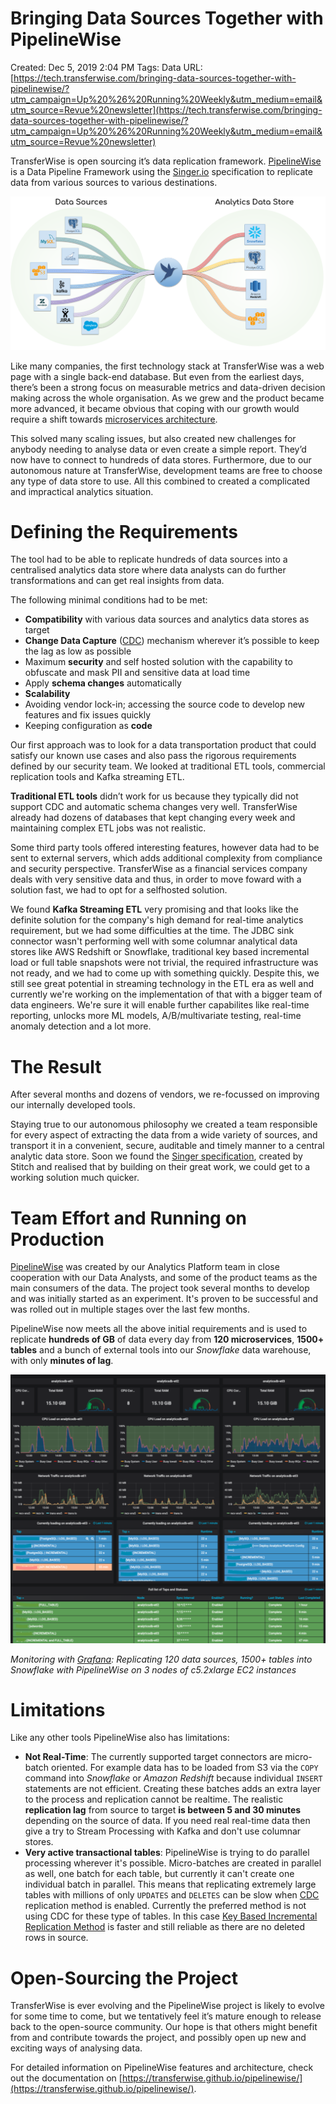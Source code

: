 # Bringing Data Sources Together with PipelineWise

Created: Dec 5, 2019 2:04 PM
Tags: Data
URL: [https://tech.transferwise.com/bringing-data-sources-together-with-pipelinewise/?utm_campaign=Up%20%26%20Running%20Weekly&utm_medium=email&utm_source=Revue%20newsletter](https://tech.transferwise.com/bringing-data-sources-together-with-pipelinewise/?utm_campaign=Up%20%26%20Running%20Weekly&utm_medium=email&utm_source=Revue%20newsletter)

TransferWise is open sourcing it’s data replication framework. [PipelineWise](https://transferwise.github.io/pipelinewise/) is a Data Pipeline Framework using the [Singer.io](https://www.singer.io/) specification to replicate data from various sources to various destinations.

![Bringing%20Data%20Sources%20Together%20with%20PipelineWise%203161afefe3b04f0a9ba404ca678c8068/pipelinewise-diagram-circle-bold.png](Bringing%20Data%20Sources%20Together%20with%20PipelineWise%203161afefe3b04f0a9ba404ca678c8068/pipelinewise-diagram-circle-bold.png)

Like many companies, the first technology stack at TransferWise was a web page with a single back-end database. But even from the earliest days, there’s been a strong focus on measurable metrics and data-driven decision making across the whole organisation. As we grew and the product became more advanced, it became obvious that coping with our growth would require a shift towards [microservices architecture](https://tech.transferwise.com/good-size-for-a-microservice/).

This solved many scaling issues, but also created new challenges for anybody needing to analyse data or even create a simple report. They’d now have to connect to hundreds of data stores. Furthermore, due to our autonomous nature at TransferWise, development teams are free to choose any type of data store to use. All this combined to created a complicated and impractical analytics situation.

# Defining the Requirements

The tool had to be able to replicate hundreds of data sources into a centralised analytics data store where data analysts can do further transformations and can get real insights from data.

The following minimal conditions had to be met:

- **Compatibility** with various data sources and analytics data stores as target
- **Change Data Capture** ([CDC](https://en.wikipedia.org/wiki/Change_data_capture)) mechanism wherever it’s possible to keep the lag as low as possible
- Maximum **security** and self hosted solution with the capability to obfuscate and mask PII and sensitive data at load time
- Apply **schema changes** automatically
- **Scalability**
- Avoiding vendor lock-in; accessing the source code to develop new features and fix issues quickly
- Keeping configuration as **code**

Our first approach was to look for a data transportation product that could satisfy our known use cases and also pass the rigorous requirements defined by our security team. We looked at traditional ETL tools, commercial replication tools and Kafka streaming ETL.

**Traditional ETL tools** didn’t work for us because they typically did not support CDC and automatic schema changes very well. TransferWise already had dozens of databases that kept changing every week and maintaining complex ETL jobs was not realistic.

Some third party tools offered interesting features, however data had to be sent to external servers, which adds additional complexity from compliance and security perspective. TransferWise as a financial services company deals with very sensitive data and thus, in order to move foward with a solution fast, we had to opt for a selfhosted solution.

We found **Kafka Streaming ETL** very promising and that looks like the definite solution for the company's high demand for real-time analytics requirement, but we had some difficulties at the time. The JDBC sink connector wasn't performing well with some columnar analytical data stores like AWS Redshift or Snowflake, traditional key based incremental load or full table snapshots were not trivial, the required infrastructure was not ready, and we had to come up with something quickly. Despite this, we still see great potential in streaming technology in the ETL era as well and currently we're working on the implementation of that with a bigger team of data engineers. We're sure it will enable further capabilites like real-time reporting, unlocks more ML models, A/B/multivariate testing, real-time anomaly detection and a lot more.

# The Result

After several months and dozens of vendors, we re-focussed on improving our internally developed tools.

Staying true to our autonomous philosophy we created a team responsible for every aspect of extracting the data from a wide variety of sources, and transport it in a convenient, secure, auditable and timely manner to a central analytic data store. Soon we found the [Singer specification](https://github.com/singer-io/getting-started/blob/master/docs/SPEC.md), created by Stitch and realised that by building on their great work, we could get to a working solution much quicker.

# Team Effort and Running on Production

[PipelineWise](https://transferwise.github.io/pipelinewise/) was created by our Analytics Platform team in close cooperation with our Data Analysts, and some of the product teams as the main consumers of the data. The project took several months to develop and was initially started as an experiment. It's proven to be successful and was rolled out in multiple stages over the last few months.

PipelineWise now meets all the above initial requirements and is used to replicate **hundreds of GB** of data every day from **120 microservices**, **1500+ tables** and a bunch of external tools into our *Snowflake* data warehouse, with only **minutes of lag**.

![Bringing%20Data%20Sources%20Together%20with%20PipelineWise%203161afefe3b04f0a9ba404ca678c8068/pipelinewise-monitoring-grafana.png](Bringing%20Data%20Sources%20Together%20with%20PipelineWise%203161afefe3b04f0a9ba404ca678c8068/pipelinewise-monitoring-grafana.png)

*Monitoring with [Grafana](https://grafana.com/): Replicating 120 data sources, 1500+ tables into Snowflake with PipelineWise on 3 nodes of c5.2xlarge EC2 instances*

# Limitations

Like any other tools PipelineWise also has limitations:

- **Not Real-Time**: The currently supported target connectors are micro-batch oriented. For example data has to be loaded from S3 via the `COPY` command into *Snowflake* or *Amazon Redshift* because individual `INSERT` statements are not efficient. Creating these batches adds an extra layer to the process and replication cannot be realtime. The realistic **replication lag** from source to target **is between 5 and 30 minutes** depending on the source of data. If you need real real-time data then give a try to Stream Processing with Kafka and don't use columnar stores.
- **Very active transactional tables**: PipelineWise is trying to do parallel processing wherever it's possible. Micro-batches are created in parallel as well, one batch for each table, but currently it can't create one individual batch in parallel. This means that replicating extremely large tables with millions of only `UPDATES` and `DELETES` can be slow when [CDC](https://en.wikipedia.org/wiki/Change_data_capture) replication method is enabled. Currently the preferred method is not using CDC for these type of tables. In this case [Key Based Incremental Replication Method](https://transferwise.github.io/pipelinewise/concept/replication_methods.html#incremental) is faster and still reliable as there are no deleted rows in source.

# Open-Sourcing the Project

TransferWise is ever evolving and the PipelineWise project is likely to evolve for some time to come, but we tentatively feel it’s mature enough to release back to the open-source community. Our hope is that others might benefit from and contribute towards the project, and possibly open up new and exciting ways of analysing data.

For detailed information on PipelineWise features and architecture, check out the documentation on [https://transferwise.github.io/pipelinewise/](https://transferwise.github.io/pipelinewise/).